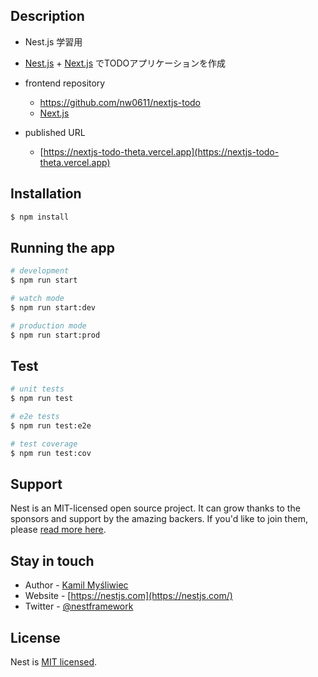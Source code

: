 ## Description

- Nest.js 学習用

- [Nest.js](https://github.com/nestjs/nest) + [Next.js](https://nextjs.org/) でTODOアプリケーションを作成

- frontend repository
  - <a href="https://github.com/nw0611/nextjs-todo" target="_blank">https://github.com/nw0611/nextjs-todo</a>
  - [Next.js](https://nextjs.org/)

- published URL
  - [https://nextjs-todo-theta.vercel.app](https://nextjs-todo-theta.vercel.app)


## Installation

```bash
$ npm install
```

## Running the app

```bash
# development
$ npm run start

# watch mode
$ npm run start:dev

# production mode
$ npm run start:prod
```

## Test

```bash
# unit tests
$ npm run test

# e2e tests
$ npm run test:e2e

# test coverage
$ npm run test:cov
```

## Support

Nest is an MIT-licensed open source project. It can grow thanks to the sponsors and support by the amazing backers. If you'd like to join them, please [read more here](https://docs.nestjs.com/support).

## Stay in touch

- Author - [Kamil Myśliwiec](https://kamilmysliwiec.com)
- Website - [https://nestjs.com](https://nestjs.com/)
- Twitter - [@nestframework](https://twitter.com/nestframework)

## License

Nest is [MIT licensed](LICENSE).
